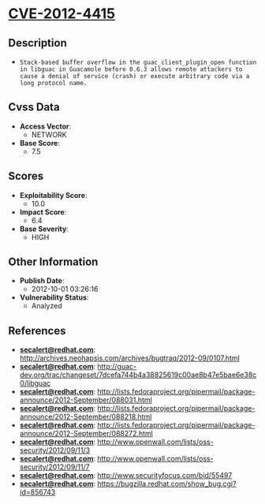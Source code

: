 
# [CVE-2012-4415](https://cve.mitre.org/cgi-bin/cvename.cgi?name=CVE-2012-4415)

## Description

- `Stack-based buffer overflow in the guac_client_plugin_open function in libguac in Guacamole before 0.6.3 allows remote attackers to cause a denial of service (crash) or execute arbitrary code via a long protocol name.`

## Cvss Data

- **Access Vector**:
  - NETWORK
- **Base Score**:
  - 7.5

## Scores

- **Exploitability Score**:
  - 10.0
- **Impact Score**:
  - 6.4
- **Base Severity**:
  - HIGH

## Other Information

- **Publish Date**:
  - 2012-10-01 03:26:16
- **Vulnerability Status**:
  - Analyzed

## References

- **secalert@redhat.com**: http://archives.neohapsis.com/archives/bugtraq/2012-09/0107.html
- **secalert@redhat.com**: http://guac-dev.org/trac/changeset/7dcefa744b4a38825619c00ae8b47e5bae6e38c0/libguac
- **secalert@redhat.com**: http://lists.fedoraproject.org/pipermail/package-announce/2012-September/088031.html
- **secalert@redhat.com**: http://lists.fedoraproject.org/pipermail/package-announce/2012-September/088218.html
- **secalert@redhat.com**: http://lists.fedoraproject.org/pipermail/package-announce/2012-September/088272.html
- **secalert@redhat.com**: http://www.openwall.com/lists/oss-security/2012/09/11/3
- **secalert@redhat.com**: http://www.openwall.com/lists/oss-security/2012/09/11/7
- **secalert@redhat.com**: http://www.securityfocus.com/bid/55497
- **secalert@redhat.com**: https://bugzilla.redhat.com/show_bug.cgi?id=856743
